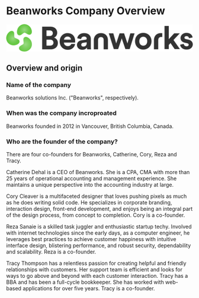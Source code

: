 #  Beanworks Company Overview 

![Logo](https://github.com/jennnaa/samplefintech/blob/main/beanworks-logo-colour.png)

## Overview and origin 

### Name of the company 
Beanworks solutions Inc. ("Beanworks", respectively). 

### When was the company incroproated 
Beanworks founded in 2012 in Vancouver, British Columbia, Canada. 

### Who are the founder of the company?
There are four co-founders for Beanworks, Catherine, Cory, Reza and Tracy. 

Catherine Dehal is a CEO of Beanworks.  She is a CPA, CMA with more than 25 years of operational accounting and management experience.  She maintains a unique perspective into the accounting industry at large.  

Cory Cleaver is a multifaceted designer that loves pushing pixels as much as he does writing solid code. He specializes in corporate branding, interaction design, front-end development, and enjoys being an integral part of the design process, from concept to completion. Cory is a co-founder.

Reza Sanaie is a skilled task juggler and enthusiastic startup techy. Involved with internet technologies since the early days, as a computer engineer, he leverages best practices to achieve customer happiness with intuitive interface design, blistering performance, and robust security, dependability and scalability. Reza is a co-founder.

Tracy Thompson has a relentless passion for creating helpful and friendly relationships with customers. Her support team is efficient and looks for ways to go above and beyond with each customer interaction. Tracy has a BBA and has been a full-cycle bookkeeper. She has worked with web-based applications for over five years. Tracy is a co-founder.

